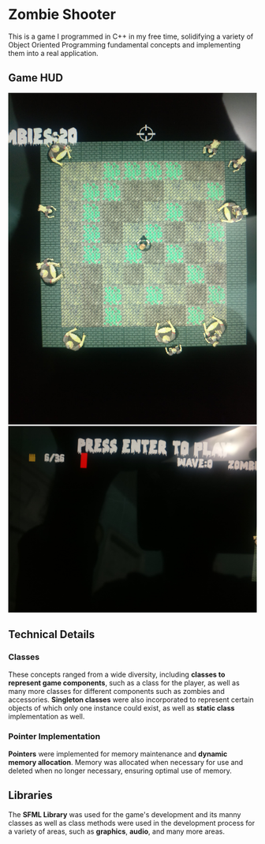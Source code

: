 # Zombie Shooter
This is a game I programmed in C++ in my free time, solidifying a variety of Object Oriented Programming fundamental concepts and implementing them into a real application. 

## Game HUD
![Game View](56947135_690348371407419_978784933218615296_n.jpg)
![Score View](56764615_303922790283367_1797243388727132160_n.jpg)

## Technical Details

### Classes
These concepts ranged from a wide diversity, including **classes to represent game components**, such as a class for the player, as well as many more classes for different components such as zombies and accessories.
**Singleton classes** were also incorporated to represent certain objects of which only one instance could exist, as well as **static class** implementation as well.

### Pointer Implementation
**Pointers** were implemented for memory maintenance and **dynamic memory allocation**. Memory was allocated when necessary for use and deleted when no longer necessary, ensuring optimal use of memory.

## Libraries
The **SFML Library** was used for the game's development and its manny classes as well as class methods were used in the development process for a variety of areas, such as **graphics**, **audio**, and many more areas.
